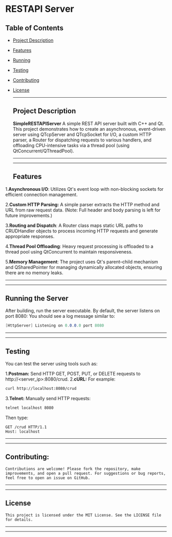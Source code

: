 # RESTAPI Server

## Table of Contents
- [Project Description](#project-description)
- [Features](#features)
- [Running](#running)
- [Testing](#testing)
- [Contributing](#contributing)
- [License](#license)

  ---

  ## Project Description
  **SimpleRESTAPIServer** A simple REST API server built with C++ and Qt. This project demonstrates how to create an asynchronous, event-driven server using QTcpServer and QTcpSocket for I/O,
  a custom HTTP parser, a Router for dispatching requests to various handlers, and offloading CPU-intensive tasks via a thread pool (using QtConcurrent/QThreadPool).

  ---

  ---

  ## Features
1.**Asynchronous I/O**:
Utilizes Qt's event loop with non-blocking sockets for efficient connection management.

2.**Custom HTTP Parsing:**
A simple parser extracts the HTTP method and URL from raw request data. (Note: Full header and body parsing is left for future improvements.)

3.**Routing and Dispatch**:
A Router class maps static URL paths to CRUDHandler objects to process incoming HTTP requests and generate appropriate responses.

4.**Thread Pool Offloading**:
Heavy request processing is offloaded to a thread pool using QtConcurrent to maintain responsiveness.

5.**Memory Management**:
The project uses Qt's parent–child mechanism and QSharedPointer for managing dynamically allocated objects, ensuring there are no memory leaks.

---

---

## Running the Server
After building, run the server executable. By default, the server listens on port 8080:
You should see a log message similar to:
```csharp
[HttpServer] Listening on 0.0.0.0 port 8080
```

---

---

## Testing

You can test the server using tools such as:

1.**Postman:**
Send HTTP GET, POST, PUT, or DELETE requests to http://<server_ip>:8080/crud.
2.**cURL:** For example:
```bash
curl http://localhost:8080/crud
```
3.**Telnet:** Manually send HTTP requests:
```bash
telnet localhost 8080
```
Then type:
```vbnet
GET /crud HTTP/1.1
Host: localhost
```

---

---
## Contributing:

```
Contributions are welcome! Please fork the repository, make improvements, and open a pull request. For suggestions or bug reports, feel free to open an issue on GitHub.
```
---

---
## License

```
This project is licensed under the MIT License. See the LICENSE file for details.
```
---

---
